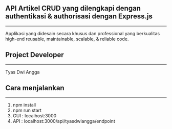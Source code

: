 ## API Artikel CRUD yang dilengkapi dengan authentikasi & authorisasi dengan Express.js 
---
Applikasi yang didesain secara khusus dan professional yang berkualitas high-end reusable, maintainable, scalable, & reliable code.

## Project Developer
---
Tyas Dwi Angga 

## Cara menjalankan 
---
1. npm install
1. npm run start
1. GUI : localhost:3000
1. API : localhost:3000/api/tyasdwiangga/endpoint


